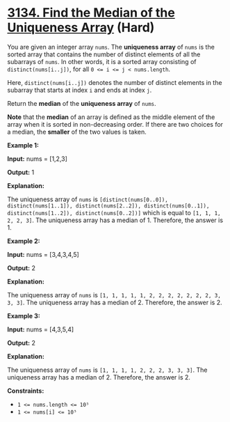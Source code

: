 # [3134. Find the Median of the Uniqueness Array][link] (Hard)

[link]: https://leetcode.cn/problems/find-the-median-of-the-uniqueness-array/

You are given an integer array `nums`. The **uniqueness array** of `nums` is the sorted array that
contains the number of distinct elements of all the subarrays of `nums`. In other words, it is a
sorted array consisting of `distinct(nums[i..j])`, for all `0 <= i <= j < nums.length`.

Here, `distinct(nums[i..j])` denotes the number of distinct elements in the subarray that starts at
index `i` and ends at index `j`.

Return the **median** of the **uniqueness array** of `nums`.

**Note** that the **median** of an array is defined as the middle element of the array when it is
sorted in non-decreasing order. If there are two choices for a median, the **smaller** of the two
values is taken.

**Example 1:**

**Input:** nums = \[1,2,3\]

**Output:** 1

**Explanation:**

The uniqueness array of `nums` is `[distinct(nums[0..0]), distinct(nums[1..1]),
distinct(nums[2..2]), distinct(nums[0..1]), distinct(nums[1..2]), distinct(nums[0..2])]` which is
equal to `[1, 1, 1, 2, 2, 3]`. The uniqueness array has a median of 1. Therefore, the answer is 1.

**Example 2:**

**Input:** nums = \[3,4,3,4,5\]

**Output:** 2

**Explanation:**

The uniqueness array of `nums` is `[1, 1, 1, 1, 1, 2, 2, 2, 2, 2, 2, 2, 3, 3, 3]`. The uniqueness
array has a median of 2. Therefore, the answer is 2.

**Example 3:**

**Input:** nums = \[4,3,5,4\]

**Output:** 2

**Explanation:**

The uniqueness array of `nums` is `[1, 1, 1, 1, 2, 2, 2, 3, 3, 3]`. The uniqueness array has a
median of 2. Therefore, the answer is 2.

**Constraints:**

- `1 <= nums.length <= 10⁵`
- `1 <= nums[i] <= 10⁵`
